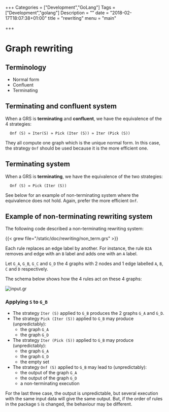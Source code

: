+++
Categories = ["Development","GoLang"]
Tags = ["Development","golang"]
Description = ""
date = "2018-02-17T18:07:38+01:00"
title = "rewriting"
menu = "main"

+++

# Graph rewriting

## Terminology
 * Normal form
 * Confluent
 * Terminating

## Terminating and confluent system
When a GRS is **terminating** and **confluent**, we have the equivalence of the 4 strategies:

~~~grew
  Onf (S) ≃ Iter(S) ≃ Pick (Iter (S)) ≃ Iter (Pick (S))
~~~

They all compute one graph which is the unique normal form.
In this case, the strategy `Onf` should be used because it is the more efficient one.


## Terminating system
When a GRS is **terminating**, we have the equivalence of the two strategies:

~~~grew
  Onf (S) ≃ Pick (Iter (S))
~~~

See below for an example of non-terminating system where the equivalence does not hold.
Again, prefer the more efficient `Onf`.

## Example of non-terminating rewriting system

The following code described a non-terminating rewriting system:

{{< grew file="/static/doc/rewriting/non_term.grs" >}}

Each rule replaces an edge label by another.
For instance, the rule `B2A` removes and edge with an `B` label and adds one with an `A` label.

Let `G_A`, `G_B`, `G_C` and `G_D` the 4 graphs with 2 nodes and 1 edge labelled `A`, `B`, `C` and `D` respectively.

The schema below shows how the 4 rules act on these 4 graphs:

![input.gr](/doc/rewriting/_build/non_term.svg)

### Applying `S` to `G_B`

 * The strategy `Iter (S)` applied to `G_B` produces the 2 graphs `G_A` and `G_D`.
 * The strategy `Pick (Iter (S))` applied to `G_B` may produce (unpredictably):
   * the graph `G_A`
   * the graph `G_D`
 * The strategy `Iter (Pick (S))` applied to `G_B` may produce (unpredictably):
   * the graph `G_A`
   * the graph `G_D`
   * the empty set
 * The strategy `Onf (S)` applied to `G_B` may lead to (unpredictably):
   * the output of the graph `G_A`
   * the output of the graph `G_D`
   * a non-terminating execution

For the last three case, the output is unpredictable, but several execution with the same input data will give the same output.
But, if the order of rules in the package `S` is changed, the behaviour may be different.
